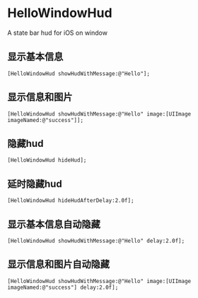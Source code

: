 # HelloWindowHud
A state bar hud for iOS on window 

## 显示基本信息
```objc
[HelloWindowHud showHudWithMessage:@"Hello"];
```

## 显示信息和图片
```objc
[HelloWindowHud showHudWithMessage:@"Hello" image:[UIImage imageNamed:@"success"]];
```

## 隐藏hud
```objc
[HelloWindowHud hideHud];
```

## 延时隐藏hud
```objc
[HelloWindowHud hideHudAfterDelay:2.0f];
```

## 显示基本信息自动隐藏
```objc
[HelloWindowHud showHudWithMessage:@"Hello" delay:2.0f];
```

## 显示信息和图片自动隐藏
```objc
[HelloWindowHud showHudWithMessage:@"Hello" image:[UIImage imageNamed:@"success"] delay:2.0f];
```
